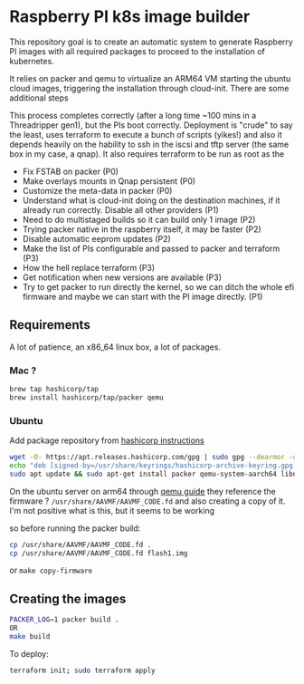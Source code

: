 

# Raspberry PI k8s image builder
This repository goal is to create an automatic system to generate Raspberry PI images with all required packages
to proceed to the installation of kubernetes.

It relies on packer and qemu to virtualize an ARM64 VM starting the ubuntu cloud images,
triggering the installation through cloud-init. There are some additional steps

This process completes correctly (after a long time ~100 mins in a Threadripper gen1), but the PIs boot correctly.
Deployment is "crude" to say the least, uses terraform to execute a bunch of scripts (yikes!) and also it depends
heavily on the hability to ssh in the iscsi and tftp server (the same box in my case, a qnap). It also requires terraform to
be run as root as the 

* Fix FSTAB on packer (P0)
* Make overlays mounts in Qnap persistent (P0)
* Customize the meta-data in packer (P0)
* Understand what is cloud-init doing on the destination machines, if it already run correctly. Disable all other providers (P1)
* Need to do multistaged builds so it can build only 1 image (P2)
* Trying packer native in the raspberry itself, it may be faster (P2)
* Disable automatic eeprom updates (P2)
* Make the list of PIs configurable and passed to packer and terraform (P3)
* How the hell replace terraform (P3)
* Get notification when new versions are available (P3)
* Try to get packer to run directly the kernel, so we can ditch the whole efi firmware and maybe we can start with the PI image directly. (P1)

## Requirements
A lot of patience, an x86_64 linux box, a lot of packages. 

### Mac ?
```bash
brew tap hashicorp/tap
brew install hashicorp/tap/packer qemu
```

### Ubuntu
Add package repository from [hashicorp instructions](https://developer.hashicorp.com/packer/downloads?product_intent=packer)

```bash
wget -O- https://apt.releases.hashicorp.com/gpg | sudo gpg --dearmor -o /usr/share/keyrings/hashicorp-archive-keyring.gpg
echo "deb [signed-by=/usr/share/keyrings/hashicorp-archive-keyring.gpg] https://apt.releases.hashicorp.com $(lsb_release -cs) main" | sudo tee /etc/apt/sources.list.d/hashicorp.list
sudo apt update && sudo apt-get install packer qemu-system-aarch64 libnfs-utils open-iscsi jq
```

On the ubuntu server on arm64 through [qemu guide](https://wiki.ubuntu.com/ARM64/QEMU#:~:text=Ubuntu%2Farm64%20can%20run%20inside,you%20have%20an%20arm64%20host) they reference the firmware ?
`/usr/share/AAVMF/AAVMF_CODE.fd` and also creating a copy of it. I'm not positive what is this, but it seems to be working

so before running the packer build:
```bash
cp /usr/share/AAVMF/AAVMF_CODE.fd .
cp /usr/share/AAVMF/AAVMF_CODE.fd flash1.img
```

or `make copy-firmware`

## Creating the images 
```bash
PACKER_LOG=1 packer build . 
OR
make build
```
To deploy:
```bash
terraform init; sudo terraform apply 
```


